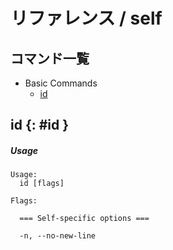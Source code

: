 # リファレンス / self

## コマンド一覧

- Basic Commands
    - [id](#id)


## id {: #id }

##### Usage
```console
Usage:
  id [flags]

Flags:

  === Self-specific options ===

  -n, --no-new-line   

```


